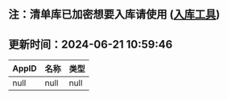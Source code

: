 ## 注：清单库已加密想要入库请使用 ([入库工具](https://github.com/BlankTMing/ManifestAutoUpdate/releases))

## 更新时间：2024-06-21 10:59:46
| AppID | 名称 | 类型  |
| :-------------------- | :----------------------------- | :----------- |
| null | null| null |
